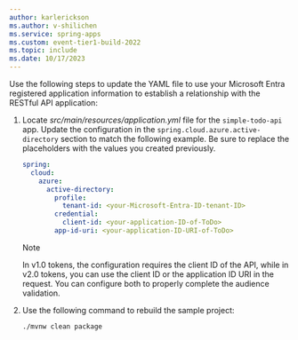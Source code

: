 ```yaml
---
author: karlerickson
ms.author: v-shilichen
ms.service: spring-apps
ms.custom: event-tier1-build-2022
ms.topic: include
ms.date: 10/17/2023
---
```


<!-- 
To reuse the Spring Apps instance creation steps in other articles, a separate markdown file is used to describe how to update your application configuration.

[!INCLUDE [update-application-configuration](update-application-configuration.md)]

-->

Use the following steps to update the YAML file to use your Microsoft Entra registered application information to establish a relationship with the RESTful API application:

1. Locate *src/main/resources/application.yml* file for the `simple-todo-api` app. Update the configuration in the `spring.cloud.azure.active-directory` section to match the following example. Be sure to replace the placeholders with the values you created previously.

   ```yaml
   spring:
     cloud:
       azure:
         active-directory:
           profile:
             tenant-id: <your-Microsoft-Entra-ID-tenant-ID>
           credential:
             client-id: <your-application-ID-of-ToDo>
           app-id-uri: <your-application-ID-URI-of-ToDo>
   ```

   > [!NOTE]
   > In v1.0 tokens, the configuration requires the client ID of the API, while in v2.0 tokens, you can use the client ID or the application ID URI in the request. You can configure both to properly complete the audience validation.

1. Use the following command to rebuild the sample project:

   ```bash
   ./mvnw clean package
   ```

